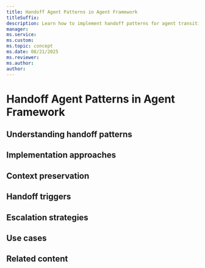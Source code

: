 ```yaml
---
title: Handoff Agent Patterns in Agent Framework
titleSuffix: 
description: Learn how to implement handoff patterns for agent transitions.
manager:
ms.service: 
ms.custom:
ms.topic: concept
ms.date: 08/21/2025
ms.reviewer: 
ms.author: 
author: 
---
```


# Handoff Agent Patterns in Agent Framework


## Understanding handoff patterns

## Implementation approaches

## Context preservation

## Handoff triggers

## Escalation strategies

## Use cases

## Related content
